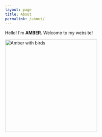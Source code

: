 ```yaml
---  
layout: page  
title: About  
permalink: /about/  
---  
```


Hello! I'm **AMBER**. Welcome to my website!  

<img src="{{site.baseurl}}/assets/images/amber-with-birds.jpg" alt="Amber with birds" style="width:300px;height:auto;">  
